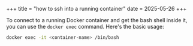 +++
title = "how to ssh into a running container"
date = 2025-05-26
+++

To connect to a running Docker container and get the bash shell inside it, you can use the `docker exec` command. Here's the basic usage:

```bash
docker exec -it <container-name> /bin/bash